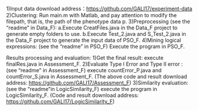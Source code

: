 1)Input data download address：https://github.com/GALI17/experiment-data
2)Clustering: Run main.m with Matlab, and pay attention to modify the filepath, that is, the path of the phenotype data p.
3)Preprocessing (see the “readme” in Data_F):
a.Execute CreatFiles.java in the Data_F project to generate empty folders to use.
b.Execute Test_2.java and S_Test_2.java in the Data_F project to generate the input data of PSO_F.
4)Mining logical expressions: (see the “readme” in PSO_F) Execute the program in PSO_F.

Results processing and evaluation:
1)Get the final result: execute finalRes.java in Assessment_F.
2)Evaluate Type I Error and Type II error : (see “readme” in Assessment_F) execute countError_P.java and countError_S.java in Assessment_F.
(The above code and result download address: https://github.com/GALI17/Assessment_F)
3)Similarity evaluation: (see the “readme”in LogicSimilarity_F) execute the program in LogicSimilarity_F.
(Code and result download address: https://github.com/GALI17/LogicSimilarity_F)

